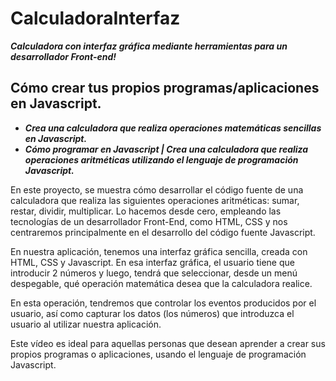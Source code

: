 # CalculadoraInterfaz
**_Calculadora con interfaz gráfica mediante herramientas para un desarrollador Front-end!_**

## Cómo crear tus propios programas/aplicaciones en Javascript. 
- **_Crea una calculadora que realiza operaciones matemáticas sencillas en Javascript._**
- **_Cómo programar en Javascript | Crea una calculadora que realiza operaciones aritméticas utilizando el lenguaje de programación Javascript._**

En este proyecto, se muestra cómo desarrollar el código fuente de una calculadora que realiza las siguientes operaciones aritméticas: sumar, restar, dividir, multiplicar. Lo hacemos desde cero, empleando las tecnologías de un desarrollador Front-End, como HTML, CSS y nos centraremos principalmente en el desarrollo del código fuente Javascript.

En nuestra aplicación, tenemos una interfaz gráfica sencilla, creada con HTML, CSS y Javascript. En esa interfaz gráfica, el usuario tiene que introducir 2 números y luego, tendrá que seleccionar, desde un menú despegable, qué operación matemática desea que la calculadora realice. 

En esta operación, tendremos que controlar los eventos producidos por el usuario, así como capturar los datos (los números) que introduzca el usuario al utilizar nuestra aplicación. 

Este vídeo es ideal para aquellas personas que desean aprender a crear sus propios programas o aplicaciones, usando el lenguaje de programación Javascript. 
